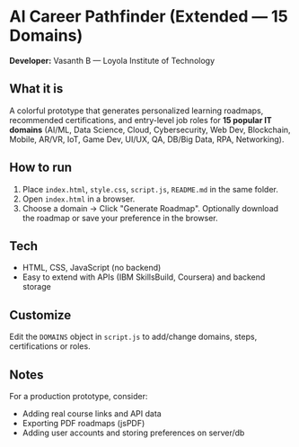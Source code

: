 # AI Career Pathfinder (Extended — 15 Domains)

**Developer:** Vasanth B — Loyola Institute of Technology

## What it is
A colorful prototype that generates personalized learning roadmaps, recommended certifications, and entry-level job roles for **15 popular IT domains** (AI/ML, Data Science, Cloud, Cybersecurity, Web Dev, Blockchain, Mobile, AR/VR, IoT, Game Dev, UI/UX, QA, DB/Big Data, RPA, Networking).

## How to run
1. Place `index.html`, `style.css`, `script.js`, `README.md` in the same folder.
2. Open `index.html` in a browser.
3. Choose a domain → Click "Generate Roadmap". Optionally download the roadmap or save your preference in the browser.

## Tech
- HTML, CSS, JavaScript (no backend)
- Easy to extend with APIs (IBM SkillsBuild, Coursera) and backend storage

## Customize
Edit the `DOMAINS` object in `script.js` to add/change domains, steps, certifications or roles.

## Notes
For a production prototype, consider:
- Adding real course links and API data
- Exporting PDF roadmaps (jsPDF)
- Adding user accounts and storing preferences on server/db
